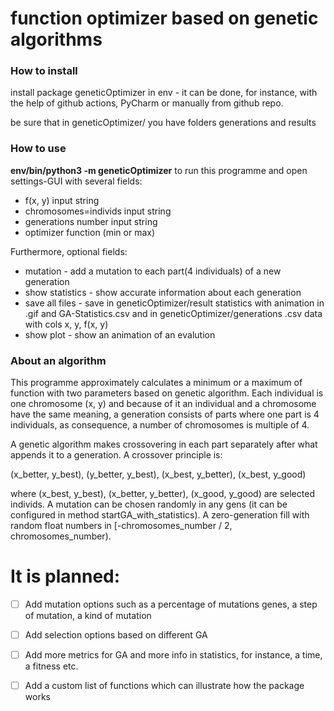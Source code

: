 # function optimizer based on genetic algorithms


### How to install

install package geneticOptimizer in env - it can be done, for instance, with the help of github actions, PyCharm 
or manually from github repo.

be sure that in geneticOptimizer/ you have folders generations and results


### How to use

**env/bin/python3 -m geneticOptimizer** to run this programme and open settings-GUI with several fields:
- f(x, y) input string
- chromosomes=individs input string
- generations number input string
- optimizer function (min or max)

Furthermore, optional fields:

- mutation - add a mutation to each part(4 individuals) of a new generation
- show statistics - show accurate information about each generation
- save all files - save in geneticOptimizer/result statistics with animation in .gif and GA-Statistics.csv
                   and  in geneticOptimizer/generations .csv data with cols x, y, f(x, y)
- show plot - show an animation of an evalution



### About an algorithm 
This programme approximately calculates a minimum or a maximum of function with two parameters based on genetic algorithm.
Each individual is one chromosome (x, y) and because of it an individual and a chromosome have the same meaning, a generation consists of parts where one part is 4 individuals, as consequence, a number of chromosomes is multiple of 4.

A genetic algorithm makes crossovering in each part separately after what appends it to a generation. A crossover principle is:

(x_better, y_best), (y_better, y_best), (x_best, y_better), (x_best, y_good)

where (x_best, y_best), (x_better, y_better), (x_good, y_good) are selected individs.
A mutation can be chosen randomly in any gens (it can be configured in method startGA_with_statistics).
A zero-generation fill with random float numbers in [-chromosomes_number / 2, chromosomes_number).


# It is planned:

- [ ] Add mutation options such as a percentage of mutations genes, a step of mutation, a kind of mutation
- [ ] Add selection options based on different GA
- [ ] Add more metrics for GA and more info in statistics, for instance, a time, a fitness etc.
- [ ] Add a custom list of functions which can illustrate how the package works



 
